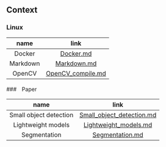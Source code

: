 ## Context

### Linux

|  name  |     link     |
| :----: | :-----------: |
| Docker | [Docker.md]() |
| Markdown | [Markdown.md]() |
| OpenCV | [OpenCV_compile.md]() |

###　Paper

|          name          |             link              |
| :--------------------: | :---------------------------: |
| Small object detection | [Small_object_detection.md](https://github.com/JinYAnGHe/Learning_CV/tree/master/notes/Small_object_detection.md) |
|   Lightweight models   |   [Lightweight_models.md](https://github.com/JinYAnGHe/Learning_CV/tree/master/notes/Lightweight_models.md)   |
|      Segmentation      |      [Segmentation.md](https://github.com/JinYAnGHe/Learning_CV/tree/master/notes/Segmentation.md)      |










